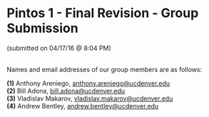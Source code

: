 # Pintos 1 - Final Revision - Group Submission  
(submitted on 04/17/16 @ 8:04 PM) <br /><br />

Names and email addresses of our group members are as follows:
 
**(1)** Anthony Areniego, anthony.areniego@ucdenver.edu <br />
**(2)** Bill Adona, bill.adona@ucdenver.edu <br />
**(3)** Vladislav Makarov, vladislav.makarov@ucdenver.edu <br />
**(4)** Andrew Bentley, andrew.bentley@ucdenver.edu <br />
